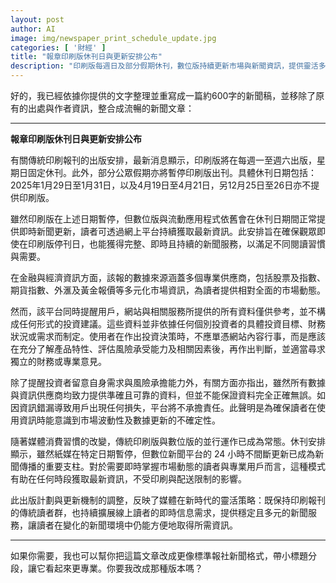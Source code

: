 ```yaml
---
layout: post
author: AI
image: img/newspaper_print_schedule_update.jpg
categories: [ '財經' ]
title: "報章印刷版休刊日與更新安排公布"  
description: "印刷版每週日及部分假期休刊，數位版持續更新市場與新聞資訊，提供靈活多元的新聞服務以符合不同讀者需求"  "
---
```

好的，我已經依據你提供的文字整理並重寫成一篇約600字的新聞稿，並移除了原有的出處與作者資訊，整合成流暢的新聞文章：  

---

**報章印刷版休刊日與更新安排公布**  

有關傳統印刷報刊的出版安排，最新消息顯示，印刷版將在每週一至週六出版，星期日固定休刊。此外，部分公眾假期亦將暫停印刷版出刊。具體休刊日期包括：2025年1月29日至1月31日，以及4月19日至4月21日，另12月25日至26日亦不提供印刷版。  

雖然印刷版在上述日期暫停，但數位版與流動應用程式依舊會在休刊日期間正常提供即時新聞更新，讀者可透過網上平台持續獲取最新資訊。此安排旨在確保觀眾即使在印刷版停刊日，也能獲得完整、即時且持續的新聞服務，以滿足不同閱讀習慣與需要。  

在金融與經濟資訊方面，該報的數據來源涵蓋多個專業供應商，包括股票及指數、期貨指數、外滙及黃金報價等多元化市場資訊，為讀者提供相對全面的市場動態。  

然而，該平台同時提醒用戶，網站與相關服務所提供的所有資料僅供參考，並不構成任何形式的投資建議。這些資料並非依據任何個別投資者的具體投資目標、財務狀況或需求而制定。使用者在作出投資決策時，不應單憑網站內容行事，而是應該在充分了解產品特性、評估風險承受能力及相關因素後，再作出判斷，並適當尋求獨立的財務或專業意見。  

除了提醒投資者留意自身需求與風險承擔能力外，有關方面亦指出，雖然所有數據與資訊供應商均致力提供準確且可靠的資料，但並不能保證資料完全正確無誤。如因資訊錯漏導致用戶出現任何損失，平台將不承擔責任。此聲明是為確保讀者在使用資訊時能意識到市場波動性及數據更新的不確定性。  

隨著媒體消費習慣的改變，傳統印刷版與數位版的並行運作已成為常態。休刊安排顯示，雖然紙媒在特定日期暫停，但數位新聞平台的 24 小時不間斷更新已成為新聞傳播的重要支柱。對於需要即時掌握市場動態的讀者與專業用戶而言，這種模式有助在任何時段獲取最新資訊，不受印刷與配送限制的影響。  

此出版計劃與更新機制的調整，反映了媒體在新時代的靈活策略：既保持印刷報刊的傳統讀者群，也持續擴展線上讀者的即時信息需求，提供穩定且多元的新聞服務，讓讀者在變化的新聞環境中仍能方便地取得所需資訊。  

---

如果你需要，我也可以幫你把這篇文章改成更像標準報社新聞格式，帶小標題分段，讓它看起來更專業。你要我改成那種版本嗎？